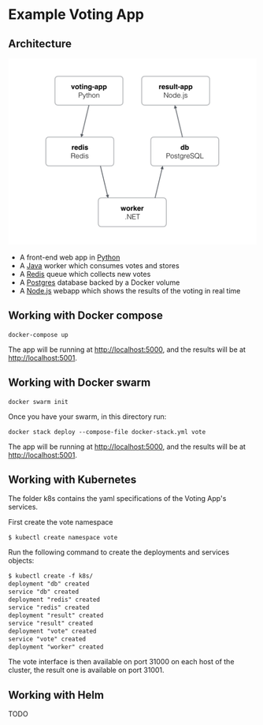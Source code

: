 # Example Voting App

## Architecture

![Architecture diagram](architecture.png)

- A front-end web app in [Python](/vote)
- A [Java](/worker) worker which consumes votes and stores
- A [Redis](https://hub.docker.com/_/redis/) queue which collects new votes
- A [Postgres](https://hub.docker.com/_/postgres/) database backed by a Docker volume
- A [Node.js](/result) webapp which shows the results of the voting in real time

## Working with Docker compose

```
docker-compose up
```

The app will be running at [http://localhost:5000](http://localhost:5000), and the results will be at [http://localhost:5001](http://localhost:5001).

## Working with Docker swarm

```
docker swarm init
```

Once you have your swarm, in this directory run:

```
docker stack deploy --compose-file docker-stack.yml vote
```

The app will be running at [http://localhost:5000](http://localhost:5000), and the results will be at [http://localhost:5001](http://localhost:5001).

## Working with Kubernetes

The folder k8s contains the yaml specifications of the Voting App's services.

First create the vote namespace

```
$ kubectl create namespace vote
```

Run the following command to create the deployments and services objects:

```
$ kubectl create -f k8s/
deployment "db" created
service "db" created
deployment "redis" created
service "redis" created
deployment "result" created
service "result" created
deployment "vote" created
service "vote" created
deployment "worker" created
```

The vote interface is then available on port 31000 on each host of the cluster, the result one is available on port 31001.

## Working with Helm

TODO
